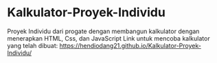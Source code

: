 # Kalkulator-Proyek-Individu
Proyek Individu dari progate dengan membangun kalkulator dengan menerapkan HTML, Css, dan JavaScript
Link untuk mencoba kalkulator yang telah dibuat: 
https://hendiodang21.github.io/Kalkulator-Proyek-Individu/
